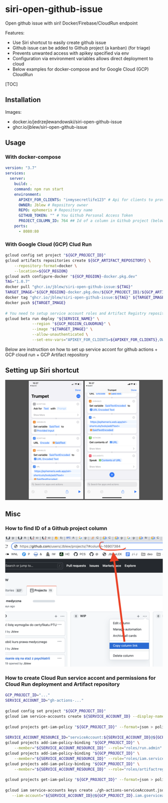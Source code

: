 # siri-open-github-issue

Open github issue with siri! Docker/Firebase/CloudRun endpoint

Features:

- Use Siri shortcut to easily create github issue
- Github issue can be added to Github project (a kanban) (for triage)
- Prevents unwanted access with apikey specified via env
- Configuration via environment variables allows direct deployment to cloud
- Below examples for docker-compose and for Google Cloud (GCP) CloudRun

[TOC]

## Installation

Images:

- docker.io/jedrzejlewandowski/siri-open-github-issue
- ghcr.io/jblew/siri-open-github-issue

## Usage

### With docker-compose

```yaml
version: "3.7"
services:
  server:
    build: .
    command: npm run start
    environment:
      APIKEY_FOR_CLIENTS: "inmysecretlife123" # Api for clients to provide (to prevent unwanted access)
      OWNER: Jblew # Repository owner
      REPO: ephemeris # Repository name
      GITHUB_TOKEN: "" # You Github Personal Access Token
      PROJECT_COLUMN_ID: 764 ## Id of a column in Github project (below instructions on how to find it)
    ports:
      - 8080:80
```

### With Google Cloud (GCP) Clud Run

```sh
gcloud config set project "${GCP_PROJECT_ID}"
gcloud artifacts repositories create ${GCP_ARTIFACT_REPOSITORY} \
    --repository-format=docker \
    --location=${GCP_REGION}
gcloud auth configure-docker "${GCP_REGION}-docker.pkg.dev"
TAG="1.0.7"
docker pull "ghcr.io/jblew/siri-open-github-issue:${TAG}"
TARGET_IMAGE="${GCP_REGION}-docker.pkg.dev/${GCP_PROJECT_ID}/${GCP_ARTIFACT_REPOSITORY}/siri-open-github-issue:${TAG}"
docker tag "ghcr.io/jblew/siri-open-github-issue:${TAG}" ${TARGET_IMAGE}
docker push ${TARGET_IMAGE}

# You need to setup service account roles and Artifact Registry repository before you begin
gcloud beta run deploy "${SERVICE_NAME}" \
            --region "${GCP_REGION_CLOUDRUN}" \
            --image "${TARGET_IMAGE}" \
            --allow-unauthenticated \
            --set-env-vars="APIKEY_FOR_CLIENTS=${APIKEY_FOR_CLIENTS},OWNER=${OWNER},REPO=${REPO},GITHUB_TOKEN=${GITHUB_TOKEN},PROJECT_COLUMN_ID=${PROJECT_COLUMN_ID}"
```

Below are instruction on how to set up service accont for github actions + GCP cloud run + GCP Artifact repository

## Setting up Siri shortcut

![Instructions on setting up Siri Shortcut](./img/siri-shortcut-instructions.png)

## Misc

### How to find ID of a Github project column

![How to find ID of a column](./img/id-of-a-column.png)

### How to create Cloud Run service accont and permissions for Cloud Run deployment and Artifact repository

```bash
GCP_PROJECT_ID="..."
SERVICE_ACCOUNT_ID="gh-actions-..."

gcloud config set project "${GCP_PROJECT_ID}"
gcloud iam service-accounts create ${SERVICE_ACCOUNT_ID} --display-name="gh-actions-ephemeris-backend"

gcloud projects get-iam-policy "${GCP_PROJECT_ID}" --format=json > policy-before.json

SERVICE_ACCOUNT_RESOURCE_ID="serviceAccount:${SERVICE_ACCOUNT_ID}@${GCP_PROJECT_ID}.iam.gserviceaccount.com"
gcloud projects add-iam-policy-binding "${GCP_PROJECT_ID}" \
    --member="${SERVICE_ACCOUNT_RESOURCE_ID}" --role="roles/run.admin"
gcloud projects add-iam-policy-binding "${GCP_PROJECT_ID}" \
    --member="${SERVICE_ACCOUNT_RESOURCE_ID}" --role="roles/iam.serviceAccountUser"
gcloud projects add-iam-policy-binding "${GCP_PROJECT_ID}" \
    --member="${SERVICE_ACCOUNT_RESOURCE_ID}" --role="roles/artifactregistry.writer"

gcloud projects get-iam-policy "${GCP_PROJECT_ID}" --format=json > policy-after.json

gcloud iam service-accounts keys create ./gh-actions-serviceAccount.json \
   --iam-account="${SERVICE_ACCOUNT_ID}@${GCP_PROJECT_ID}.iam.gserviceaccount.com"

```
